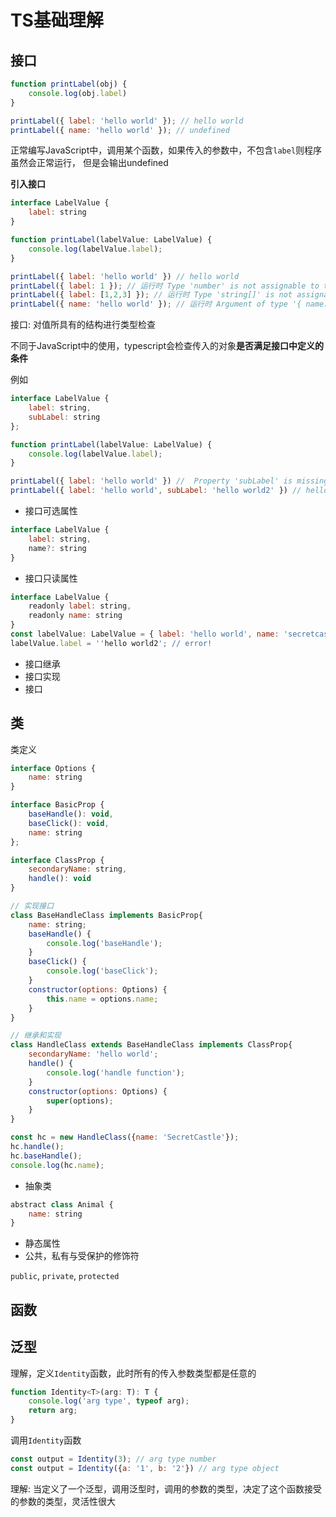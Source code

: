 # TS基础理解

## 接口

```js
function printLabel(obj) {
    console.log(obj.label)
}

printLabel({ label: 'hello world' }); // hello world
printLabel({ name: 'hello world' }); // undefined 
```
正常编写JavaScript中，调用某个函数，如果传入的参数中，不包含`label`则程序虽然会正常运行， 但是会输出undefined

**引入接口**

```js
interface LabelValue {
    label: string
}

function printLabel(labelValue: LabelValue) {
    console.log(labelValue.label);
}

printLabel({ label: 'hello world' }) // hello world
printLabel({ label: 1 }); // 运行时 Type 'number' is not assignable to type 'string'. 
printLabel({ label: [1,2,3] }); // 运行时 Type 'string[]' is not assignable to type 'string'. 
printLabel({ name: 'hello world' }); // 运行时 Argument of type '{ name: string; }' is not assignable to parameter of type 'LabelValue'.
```

接口:  对值所具有的结构进行类型检查

不同于JavaScript中的使用，typescript会检查传入的对象**是否满足接口中定义的条件**

例如
```js
interface LabelValue {
    label: string,
    subLabel: string
};

function printLabel(labelValue: LabelValue) {
    console.log(labelValue.label);
}

printLabel({ label: 'hello world' }) //  Property 'subLabel' is missing in type '{ label: string; }' but required in type 'LabelValue'. 
printLabel({ label: 'hello world', subLabel: 'hello world2' }) // hello world

```

* 接口可选属性

```js
interface LabelValue {
    label: string,
    name?: string
}
```

* 接口只读属性
    
```js
interface LabelValue {
    readonly label: string,
    readonly name: string
}
const labelValue: LabelValue = { label: 'hello world', name: 'secretcastle' };
labelValue.label = ''hello world2'; // error!
```

* 接口继承
* 接口实现
* 接口

## 类
类定义

```js
interface Options {
	name: string
}

interface BasicProp {
	baseHandle(): void,
	baseClick(): void,
	name: string
};

interface ClassProp {
	secondaryName: string,
	handle(): void 
}

// 实现接口
class BaseHandleClass implements BasicProp{
	name: string;
	baseHandle() {
		console.log('baseHandle');
	}
	baseClick() {
		console.log('baseClick');
	}
	constructor(options: Options) {
		this.name = options.name;
	}
}

// 继承和实现
class HandleClass extends BaseHandleClass implements ClassProp{
	secondaryName: 'hello world';
	handle() {
		console.log('handle function');
	}
	constructor(options: Options) {
		super(options);
	}
}

const hc = new HandleClass({name: 'SecretCastle'});
hc.handle();
hc.baseHandle();
console.log(hc.name);
```

* 抽象类

```js
abstract class Animal {
    name: string
}
```

* 静态属性
* 公共，私有与受保护的修饰符

`public`, `private`, `protected`

## 函数


## 泛型

理解，定义`Identity`函数，此时所有的传入参数类型都是任意的

```js
function Identity<T>(arg: T): T {
    console.log('arg type', typeof arg);
    return arg;
} 
```
调用`Identity`函数

```js
const output = Identity(3); // arg type number
const output = Identity({a: '1', b: '2'}) // arg type object
```
理解: 当定义了一个泛型，调用泛型时，调用的参数的类型，决定了这个函数接受的参数的类型，灵活性很大